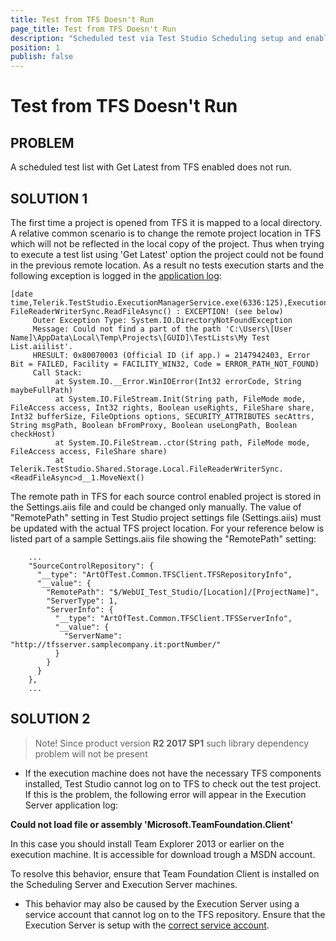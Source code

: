 ```yaml
---
title: Test from TFS Doesn't Run
page_title: Test from TFS Doesn't Run
description: "Scheduled test via Test Studio Scheduling setup and enabled to get latest from TFS connected project doesn't run on the remote machine. "
position: 1
publish: false
---
```

# Test from TFS Doesn't Run


## PROBLEM

A scheduled test list with Get Latest from TFS enabled does not run. 

## SOLUTION 1

The first time a project is opened from TFS it is mapped to a local directory. A relative common scenario is to change the remote project location in TFS which will not be reflected in the local copy of the project. Thus when trying to execute a test list using 'Get Latest' option the project could not be found in the previous remote location. As a result no tests execution starts and the following exception is logged in the <a href="/troubleshooting-guide/troubleshooting-tools-tg/using-the-application-log" target="_blank">application log</a>:

````
[date time,Telerik.TestStudio.ExecutionManagerService.exe(6336:125),Execution] FileReaderWriterSync.ReadFileAsync() : EXCEPTION! (see below)
     Outer Exception Type: System.IO.DirectoryNotFoundException
     Message: Could not find a part of the path 'C:\Users\[User Name]\AppData\Local\Temp\Projects\[GUID]\TestLists\My Test List.aiilist'.
     HRESULT: 0x80070003 (Official ID (if app.) = 2147942403, Error Bit = FAILED, Facility = FACILITY_WIN32, Code = ERROR_PATH_NOT_FOUND)
     Call Stack:
          at System.IO.__Error.WinIOError(Int32 errorCode, String maybeFullPath)
          at System.IO.FileStream.Init(String path, FileMode mode, FileAccess access, Int32 rights, Boolean useRights, FileShare share, Int32 bufferSize, FileOptions options, SECURITY_ATTRIBUTES secAttrs, String msgPath, Boolean bFromProxy, Boolean useLongPath, Boolean checkHost)
          at System.IO.FileStream..ctor(String path, FileMode mode, FileAccess access, FileShare share)
          at Telerik.TestStudio.Shared.Storage.Local.FileReaderWriterSync.<ReadFileAsync>d__1.MoveNext()
````

The remote path in TFS for each source control enabled project is stored in the Settings.aiis file and could be changed only manually. The value of "RemotePath" setting in Test Studio project settings file (Settings.aiis) must be updated with the actual TFS project location. For your reference below is listed part of a sample Settings.aiis file showing the "RemotePath" setting:

````
    ...
    "SourceControlRepository": {
      "__type": "ArtOfTest.Common.TFSClient.TFSRepositoryInfo",
      "__value": {
        "RemotePath": "$/WebUI_Test_Studio/[Location]/[ProjectName]",
        "ServerType": 1,
        "ServerInfo": {
          "__type": "ArtOfTest.Common.TFSClient.TFSServerInfo",
          "__value": {
            "ServerName": "http://tfsserver.samplecompany.it:portNumber/"
          }
        }
      }
    },
    ...
````


## SOLUTION 2

> Note! Since product version **R2 2017 SP1** such library dependency problem will not be present

-  If the execution machine does not have the necessary TFS components installed, Test Studio cannot log on to TFS to check out the test project. If this is the problem, the following error will appear in the Execution Server application log: 

**Could not load file or assembly 'Microsoft.TeamFoundation.Client'**

In this case you should install Team Explorer 2013 or earlier on the execution machine. It is accessible for download trough a MSDN account.

 To resolve this behavior, ensure that Team Foundation Client is installed on the Scheduling Server and Execution Server machines.

- This behavior may also be caused by the Execution Server using a service account that cannot log on to the TFS repository. Ensure that the Execution Server is setup with the <a href="/features/scheduling-test-runs/change-service-account" target="_blank">correct service account</a>.

